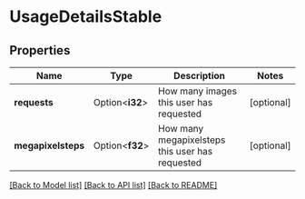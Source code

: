 # UsageDetailsStable

## Properties

Name | Type | Description | Notes
------------ | ------------- | ------------- | -------------
**requests** | Option<**i32**> | How many images this user has requested | [optional]
**megapixelsteps** | Option<**f32**> | How many megapixelsteps this user has requested | [optional]

[[Back to Model list]](../README.md#documentation-for-models) [[Back to API list]](../README.md#documentation-for-api-endpoints) [[Back to README]](../README.md)


